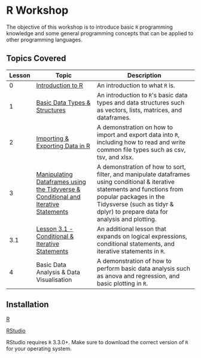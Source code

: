 # R Workshop

The objective of this workshop is to introduce basic `R` programming knowledge and some general programming concepts that can be applied to other programming languages.

## Topics Covered

| Lesson | Topic | Description | 
|----------|----------|----------|
| 0 | [Introduction to R](https://github.com/donishadsmith/FIU-DEI-R-Workshop/blob/main/Lesson%200%20-%20Introduction%20to%20R.md) | An introduction to what `R` is. | minutes|
| 1 | [Basic Data Types & Structures](https://github.com/donishadsmith/FIU-DEI-R-Workshop/blob/main/Lesson%201%20-%20%20Basic%20Data%20Types%20%26%20Structures.md) | An introduction to `R`'s basic data types and data structures such as vectors, lists, matrices, and dataframes. | 
| 2 | [Importing & Exporting Data in R](https://github.com/donishadsmith/FIU-DEI-R-Workshop/blob/main/Lesson%202%20-%20Importing%20&%20Exporting%20Data%20in%20R.md) | A demonstration on how to import and export data into `R`, including how to read and write common file types such as csv, tsv, and xlsx.| 
| 3 | [Manipulating Dataframes using the Tidyverse & Conditional and Iterative Statements](https://github.com/donishadsmith/FIU-DEI-R-Workshop/blob/main/Lesson%203%20-%20Manipulating%20Dataframes%20using%20the%20Tidyverse%20%26%20Conditional%20and%20Iterative%20Statements.md) | A demonstration of how to sort, filter, and manipulate dataframes using conditional & iterative statements and functions from popular packages in the Tidysverse (such as tidyr & dplyr) to prepare data for analysis and plotting. | 
| 3.1 | [Lesson 3.1 - Conditional & Iterative Statements](https://github.com/donishadsmith/FIU-DEI-R-Workshop/blob/main/Lesson%203.1%20-%20Conditional%20%26%20Iterative%20Statements.md) | An additional lesson that expands on logical expressions, conditional statements, and iterative statements in `R`. | 
| 4 | Basic Data Analysis & Data Visualisation | A demonstration of how to perform basic data analysis such as anova and regression, and basic plotting in `R`. |

## Installation
[R](https://cran.rstudio.com/)

[RStudio](https://posit.co/download/rstudio-desktop/)

RStudio requires `R` 3.3.0+. Make sure to download the correct version of `R` for your operating system.

